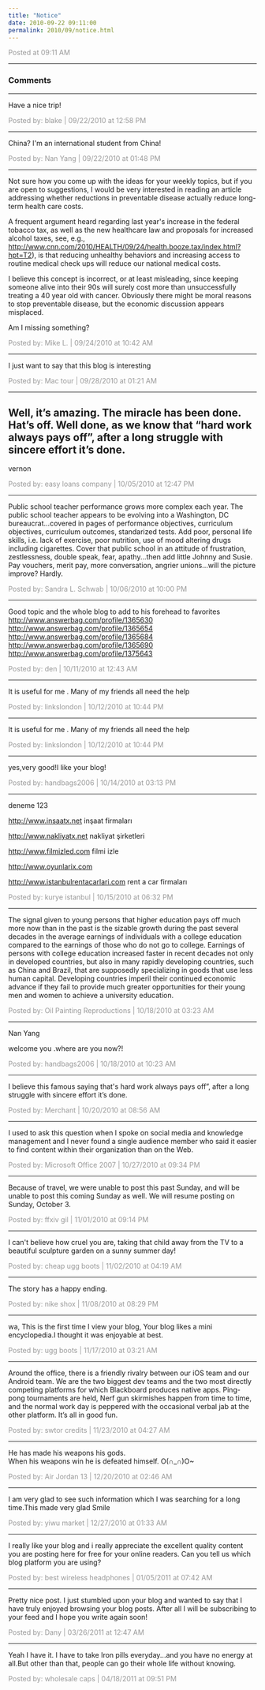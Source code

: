 ```yaml
---
title: "Notice"
date: 2010-09-22 09:11:00
permalink: 2010/09/notice.html
---
```



<span style="color:#999">Posted at 09:11 AM</span>

<!-- more -->

---

### Comments

---

Have a nice trip!

<span style="color:#999">Posted by: blake | 09/22/2010 at 12:58 PM</span>

---

China? I'm an international student from China!

<span style="color:#999">Posted by: Nan Yang | 09/22/2010 at 01:48 PM</span>

---

Not sure how you come up with the ideas for your weekly topics, but if you are open to suggestions, I would be very interested in reading an article addressing whether reductions in preventable disease actually reduce long-term health care costs. 

A frequent argument heard regarding last year's increase in the federal tobacco tax, as well as the new healthcare law and proposals for increased alcohol taxes, see, e.g., http://www.cnn.com/2010/HEALTH/09/24/health.booze.tax/index.html?hpt=T2), is that reducing unhealthy behaviors and increasing access to routine medical check ups will reduce our national medical costs. 

I believe this concept is incorrect, or at least misleading, since keeping someone alive into their 90s will surely cost more than unsuccessfully treating a 40 year old with cancer. Obviously there might be moral reasons to stop preventable disease, but the economic discussion appears misplaced. 

Am I missing something? 

<span style="color:#999">Posted by: Mike L. | 09/24/2010 at 10:42 AM</span>

---

I just want to say that this blog is interesting

<span style="color:#999">Posted by: Mac tour | 09/28/2010 at 01:21 AM</span>

---

Well, it’s amazing. The miracle has been done. Hat’s off. Well done, as we know that “hard work always pays off”, after a long struggle with sincere effort it’s done.
-----------
vernon

<span style="color:#999">Posted by: easy loans company | 10/05/2010 at 12:47 PM</span>

---

Public school teacher performance grows more complex each year.  The public school teacher appears to be evolving into a Washington, DC bureaucrat...covered in pages of performance objectives, curriculum objectives, curriculum outcomes, standarized tests.  Add poor, personal life skills, i.e. lack of exercise, poor nutrition, use of mood altering drugs including cigarettes.  Cover that public school in an attitude of frustration, zestlessness, double speak, fear, apathy...then add little Johnny and Susie. Pay vouchers, merit pay, more conversation, angrier unions...will the picture improve?  Hardly.

<span style="color:#999">Posted by: Sandra L. Schwab | 10/06/2010 at 10:00 PM</span>

---

Good topic and the whole blog to add to his forehead to favorites
http://www.answerbag.com/profile/1365630
http://www.answerbag.com/profile/1365654
http://www.answerbag.com/profile/1365684
http://www.answerbag.com/profile/1365690
http://www.answerbag.com/profile/1375643


<span style="color:#999">Posted by: den | 10/11/2010 at 12:43 AM</span>

---

It is useful for me . Many of my friends all need the help	

<span style="color:#999">Posted by: linkslondon  | 10/12/2010 at 10:44 PM</span>

---

It is useful for me . Many of my friends all need the help	

<span style="color:#999">Posted by: linkslondon  | 10/12/2010 at 10:44 PM</span>

---

yes,very good!I like your blog!

<span style="color:#999">Posted by: handbags2006 | 10/14/2010 at 03:13 PM</span>

---

deneme 123


http://www.insaatx.net inşaat firmaları

http://www.nakliyatx.net nakliyat şirketleri

http://www.filmizled.com filmi izle

http://www.oyunlarix.com

http://www.istanbulrentacarlari.com
 rent a car firmaları

<span style="color:#999">Posted by: kurye istanbul | 10/15/2010 at 06:32 PM</span>

---

The signal given to young persons that higher education pays off much more now than in the past is the sizable growth during the past several decades in the average earnings of individuals with a college education compared to the earnings of those who do not go to college. Earnings of persons with college education increased faster in recent decades not only in developed countries, but also in many rapidly developing countries, such as China and Brazil, that are supposedly specializing in goods that use less human capital. Developing countries imperil their continued economic advance if they fail to provide much greater opportunities for their young men and women to achieve a university education.

<span style="color:#999">Posted by: Oil Painting Reproductions | 10/18/2010 at 03:23 AM</span>

---

Nan Yang 

welcome you .where are you now?!

<span style="color:#999">Posted by: handbags2006 | 10/18/2010 at 10:23 AM</span>

---

I believe this famous saying that's hard work always pays off”, after a long struggle with sincere effort it’s done.

<span style="color:#999">Posted by: Merchant | 10/20/2010 at 08:56 AM</span>

---

I used to ask this question when I spoke on social media and knowledge management and I never found a single audience member who said it easier to find content within their organization than on the Web.

<span style="color:#999">Posted by: Microsoft Office 2007 | 10/27/2010 at 09:34 PM</span>

---

Because of travel, we were unable to post this past Sunday, and will be unable to post this coming Sunday as well. We will resume posting on Sunday, October 3. 

<span style="color:#999">Posted by: ffxiv gil | 11/01/2010 at 09:14 PM</span>

---

I can't believe how cruel you are, taking that child away from the TV to a beautiful sculpture garden on a sunny summer day!

<span style="color:#999">Posted by: cheap ugg boots | 11/02/2010 at 04:19 AM</span>

---

The story has a happy ending.

<span style="color:#999">Posted by: nike shox | 11/08/2010 at 08:29 PM</span>

---

wa, This is the first time I view your blog, Your blog likes a mini encyclopedia.I thought it was enjoyable at best.

<span style="color:#999">Posted by: ugg boots | 11/17/2010 at 03:21 AM</span>

---

Around the office, there is a friendly rivalry between our iOS team and our Android team. We are the two biggest dev teams and the two most directly competing platforms for which Blackboard produces native apps. Ping-pong tournaments are held, Nerf gun skirmishes happen from time to time, and the normal work day is peppered with the occasional verbal jab at the other platform. It’s all in good fun.  

<span style="color:#999">Posted by: swtor credits | 11/23/2010 at 04:27 AM</span>

---

He has made his weapons his gods.  
When his weapons win he is defeated himself.  O(∩_∩)O~

<span style="color:#999">Posted by: Air Jordan 13 | 12/20/2010 at 02:46 AM</span>

---

I am very glad to see such information which I was searching for a long time.This made very glad Smile

<span style="color:#999">Posted by: yiwu market | 12/27/2010 at 01:33 AM</span>

---

I really like your blog and i really appreciate the excellent quality content you are posting here for free for your online readers. Can you tell us which blog platform you are using?


<span style="color:#999">Posted by: best wireless headphones | 01/05/2011 at 07:42 AM</span>

---

Pretty nice post. I just stumbled upon your blog and wanted to say that I have truly enjoyed browsing your blog posts. After all I will be subscribing to your feed and I hope you write again soon!

<span style="color:#999">Posted by: Dany | 03/26/2011 at 12:47 AM</span>

---

Yeah I have it. I have to take Iron pills everyday...and you have no energy at all.But other than that, people can go their whole life without knowing.


<span style="color:#999">Posted by: wholesale caps | 04/18/2011 at 09:51 PM</span>